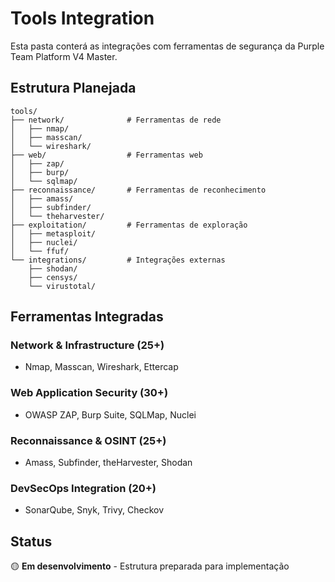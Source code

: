 # Tools Integration

Esta pasta conterá as integrações com ferramentas de segurança da Purple Team Platform V4 Master.

## Estrutura Planejada

```
tools/
├── network/              # Ferramentas de rede
│   ├── nmap/
│   ├── masscan/
│   └── wireshark/
├── web/                  # Ferramentas web
│   ├── zap/
│   ├── burp/
│   └── sqlmap/
├── reconnaissance/       # Ferramentas de reconhecimento
│   ├── amass/
│   ├── subfinder/
│   └── theharvester/
├── exploitation/         # Ferramentas de exploração
│   ├── metasploit/
│   ├── nuclei/
│   └── ffuf/
└── integrations/         # Integrações externas
    ├── shodan/
    ├── censys/
    └── virustotal/
```

## Ferramentas Integradas

### Network & Infrastructure (25+)
- Nmap, Masscan, Wireshark, Ettercap

### Web Application Security (30+)
- OWASP ZAP, Burp Suite, SQLMap, Nuclei

### Reconnaissance & OSINT (25+)
- Amass, Subfinder, theHarvester, Shodan

### DevSecOps Integration (20+)
- SonarQube, Snyk, Trivy, Checkov

## Status

🟡 **Em desenvolvimento** - Estrutura preparada para implementação 